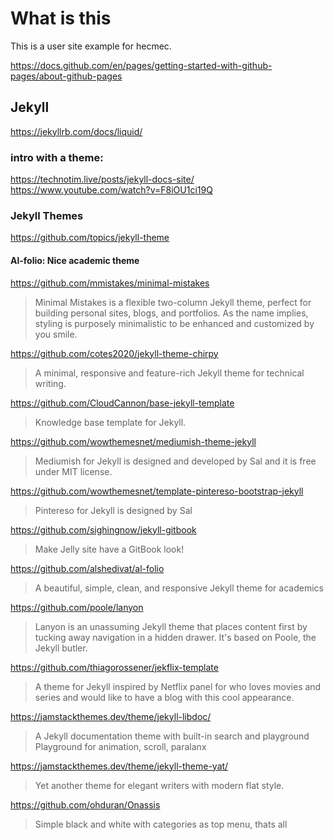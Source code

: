 # What is this

This is a user site example for hecmec.

https://docs.github.com/en/pages/getting-started-with-github-pages/about-github-pages

## Jekyll

https://jekyllrb.com/docs/liquid/

### intro with a theme:
https://technotim.live/posts/jekyll-docs-site/  
https://www.youtube.com/watch?v=F8iOU1ci19Q  

### Jekyll Themes
https://github.com/topics/jekyll-theme  

#### Al-folio: Nice academic theme
https://github.com/mmistakes/minimal-mistakes
> Minimal Mistakes is a flexible two-column Jekyll theme, perfect for building personal sites, blogs, and portfolios. As the name implies, styling is purposely minimalistic to be enhanced and customized by you smile.

https://github.com/cotes2020/jekyll-theme-chirpy  
> A minimal, responsive and feature-rich Jekyll theme for technical writing.

https://github.com/CloudCannon/base-jekyll-template
> Knowledge base template for Jekyll.

https://github.com/wowthemesnet/mediumish-theme-jekyll
> Mediumish for Jekyll is designed and developed by Sal and it is free under MIT license.

https://github.com/wowthemesnet/template-pintereso-bootstrap-jekyll
> Pintereso for Jekyll is designed by Sal 

https://github.com/sighingnow/jekyll-gitbook
> Make Jelly site have a GitBook look!

https://github.com/alshedivat/al-folio  
> A beautiful, simple, clean, and responsive Jekyll theme for academics

https://github.com/poole/lanyon  
> Lanyon is an unassuming Jekyll theme that places content first by tucking away navigation in a hidden drawer. It's based on Poole, the Jekyll butler.

https://github.com/thiagorossener/jekflix-template
> A theme for Jekyll inspired by Netflix panel for who loves movies and series and would like to have a blog with this cool appearance.

https://jamstackthemes.dev/theme/jekyll-libdoc/
> A Jekyll documentation theme with built-in search and playground
> Playground for animation, scroll, paralanx

https://jamstackthemes.dev/theme/jekyll-theme-yat/
> Yet another theme for elegant writers with modern flat style.

https://github.com/ohduran/Onassis
> Simple black and white with categories as top menu, thats all
